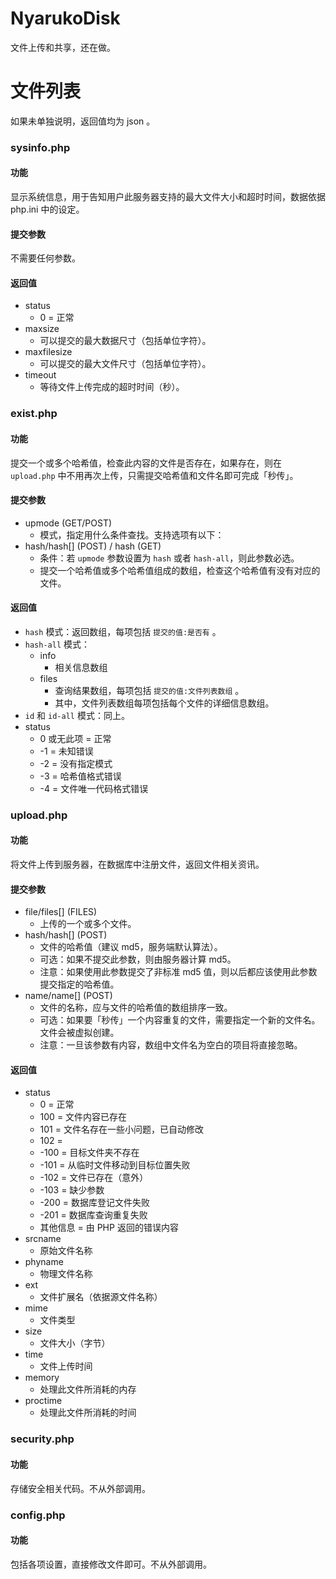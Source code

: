 # NyarukoDisk
文件上传和共享，还在做。

# 文件列表
如果未单独说明，返回值均为 json 。

### sysinfo.php
#### 功能
显示系统信息，用于告知用户此服务器支持的最大文件大小和超时时间，数据依据 php.ini 中的设定。
#### 提交参数
不需要任何参数。
#### 返回值
- status
  - 0 = 正常
- maxsize
  - 可以提交的最大数据尺寸（包括单位字符）。
- maxfilesize
  - 可以提交的最大文件尺寸（包括单位字符）。
- timeout
  - 等待文件上传完成的超时时间（秒）。

### exist.php
#### 功能
提交一个或多个哈希值，检查此内容的文件是否存在，如果存在，则在 `upload.php` 中不用再次上传，只需提交哈希值和文件名即可完成「秒传」。
#### 提交参数
- upmode (GET/POST)
  - 模式，指定用什么条件查找。支持选项有以下：
- hash/hash[] (POST) / hash (GET)
  - 条件：若 `upmode` 参数设置为 `hash` 或者 `hash-all`，则此参数必选。
  - 提交一个哈希值或多个哈希值组成的数组，检查这个哈希值有没有对应的文件。
#### 返回值
- `hash` 模式：返回数组，每项包括 `提交的值:是否有` 。
- `hash-all` 模式：
  - info
    - 相关信息数组
  - files
    - 查询结果数组，每项包括 `提交的值:文件列表数组` 。
    - 其中，文件列表数组每项包括每个文件的详细信息数组。
- `id` 和 `id-all` 模式：同上。
- status
  - 0 或无此项 = 正常
  - -1 = 未知错误
  - -2 = 没有指定模式
  - -3 = 哈希值格式错误
  - -4 = 文件唯一代码格式错误

### upload.php
#### 功能
将文件上传到服务器，在数据库中注册文件，返回文件相关资讯。
#### 提交参数
- file/files[] (FILES)
  - 上传的一个或多个文件。
- hash/hash[] (POST)
  - 文件的哈希值（建议 md5，服务端默认算法）。
  - 可选：如果不提交此参数，则由服务器计算 md5。
  - 注意：如果使用此参数提交了非标准 md5 值，则以后都应该使用此参数提交指定的哈希值。
- name/name[] (POST)
  - 文件的名称，应与文件的哈希值的数组排序一致。
  - 可选：如果要「秒传」一个内容重复的文件，需要指定一个新的文件名。文件会被虚拟创建。
  - 注意：一旦该参数有内容，数组中文件名为空白的项目将直接忽略。
#### 返回值
- status
  - 0 = 正常
  - 100 = 文件内容已存在
  - 101 = 文件名存在一些小问题，已自动修改
  - 102 = 
  - -100 = 目标文件夹不存在
  - -101 = 从临时文件移动到目标位置失败
  - -102 = 文件已存在（意外）
  - -103 = 缺少参数
  - -200 = 数据库登记文件失败
  - -201 = 数据库查询重复失败
  - 其他信息 = 由 PHP 返回的错误内容
- srcname
  - 原始文件名称
- phyname
  - 物理文件名称
- ext
  - 文件扩展名（依据源文件名称）
- mime
  - 文件类型
- size
  - 文件大小（字节）
- time
  - 文件上传时间
- memory
  - 处理此文件所消耗的内存
- proctime
  - 处理此文件所消耗的时间

### security.php
#### 功能
存储安全相关代码。不从外部调用。

### config.php
#### 功能
包括各项设置，直接修改文件即可。不从外部调用。